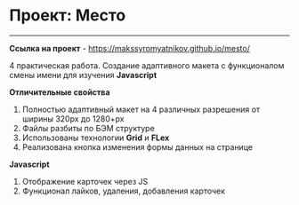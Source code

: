 # Проект: Место
--------------------------

**Ссылка на проект** - https://makssyromyatnikov.github.io/mesto/

4 практическая работа. Создание адаптивного макета с функционалом смены имени для изучения **Javascript**

**Отличительные свойства**
1. Полностью адаптивный макет на 4 различных разрешения от ширины 320рх до 1280+рх
2. Файлы разбиты по БЭМ структуре
3. Использованы технологии **Grid** и **FLex**
4. Реализована кнопка изменения формы данных на странице

**Javascript**
1. Отображение карточек через JS
2. Функционал лайков, удаления, добавления карточек
